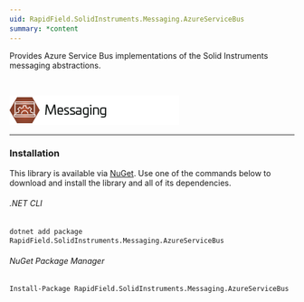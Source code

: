 ```yaml
---
uid: RapidField.SolidInstruments.Messaging.AzureServiceBus
summary: *content
---
```


<!--
Copyright (c) RapidField LLC. Licensed under the MIT License. See LICENSE.txt in the project root for license information.
-->

Provides Azure Service Bus implementations of the Solid Instruments messaging abstractions.

<br />

![Messaging label](../images/Label.Messaging.300w.png)
- - -

### Installation

This library is available via [NuGet](https://docs.microsoft.com/en-us/nuget/quickstart/install-and-use-a-package-in-visual-studio). Use one of the commands below to download and install the library and all of its dependencies.

###### .NET CLI

```shell
dotnet add package RapidField.SolidInstruments.Messaging.AzureServiceBus
```

###### NuGet Package Manager

```shell
Install-Package RapidField.SolidInstruments.Messaging.AzureServiceBus
```